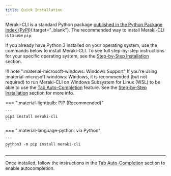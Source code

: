 ```yaml
---
title: Quick Installation
---
```


Meraki-CLI is a standard Python package [published in the Python Package Index (PyPI)](https://pypi.org/project/meraki-cli/){:target="_blank"}. The recommended way to install Meraki-CLI is to use `pip`.

If you already have Python 3 installed on your operating system, use the commands below to install Meraki-CLI. To see full step-by-step instructions for your specific operating system, see the [Step-by-Step Installation](/step-by-step_installation) section.

!!! note ":material-microsoft-windows: Windows Support"
    If you're using :material-microsoft-windows: Windows, it is recommended (but not required) to run Meraki-CLI on Windows Subsystem for Linux (WSL) to be able to use the [Tab Auto-Completion](/tab_auto-completion) feature. See the [Step-by-Step Installation](/step-by-step_installation) section for more info.

=== ":material-lightbulb: PIP (Recommended)"

    ```
    pip3 install meraki-cli
    ```

=== ":material-language-python: via Python"

    ```
    python3 -m pip install meraki-cli
    ```

---

Once installed, follow the instructions in the [Tab Auto-Completion](/tab_auto-completion) section to enable autocompletion.
